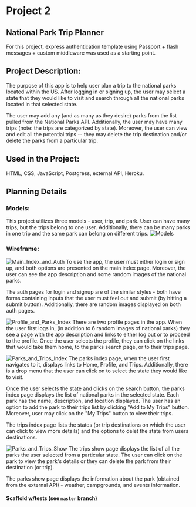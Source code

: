 # Project 2
## National Park Trip Planner

For this project, express authentication template using Passport + flash messages + custom middleware was used as a starting point.

## Project Description:

The purpose of this app is to help user plan a trip to the national parks located within the US.  After logging in or signing up, the user may select a state that they would like to visit and search through all the national parks located in that selected state.  

The user may add any (and as many as they desire) parks from the list pulled from the National Parks API.  Additionally, the user may have many trips (note: the trips are categorized by state).  Moreover, the user can view and edit all the potential trips -- they may delete the trip destination and/or delete the parks from a particular trip.

## Used in the Project:
HTML, CSS, JavaScript, Postgress, external API, Heroku.

## Planning Details
### Models:
This project utilizes three models - user, trip, and park. User can have many trips, but the trips belong to one user.  Additionally, there can be many parks in one trip and the same park can belong on different trips. 
![Models](public/img/models.jpg) 

### Wireframe:
![Main_Index_and_Auth](public/img/main_index_and_auth.jpg)
To use the app, the user must either login or sign up, and both options are presented on the main index page.  Moreover, the user can see the app description and some random images of the national parks.

The auth pages for login and signup are of the similar styles - both have forms containing inputs that the user must feel out and submit (by hitting a submit button).  Additionally, there are random images displayed on both auth pages.

![Profile_and_Parks_Index](public/img/profile_and_parks_index.jpg)
There are two profile pages in the app.  When the user first logs in, (in addition to 6 random images of national parks) they see a page with the app description and links to either log out or to proceed to the profile.  Once the user selects the profile, they can click on the links that would take them home, to the parks search page, or to their trips page. 

![Parks_and_Trips_Index](public/img/parks_and_trips_index.jpg)
The parks index page, when the user first navigates to it, displays links to Home, Profile, and Trips.  Additionally, there is a drop menu that the user can click on to select the state they would like to visit.

Once the user selects the state and clicks on the search button, the parks index page displays the list of national parks in the selected state.  Each park has the name, description, and location displayed.  The user has an option to add the park to their trips list by clicking "Add to My Trips" button.  Moreover, user may click on the "My Trips" button to view their trips.

The trips index page lists the states (or trip destinations on which the user can click to view more details) and the options to delet the state from users destinations.

![Parks_and_Trips_Show](public/img/parks_and_trips_show.jpg)
The trips show page displays the list of all the parks the user selected from a particular state.  The user can click on the park to view the park's details or they can delete the park from their destination (or trip).

The parks show page displays the information about the park (obtained from the external API) - weather, campgrounds, and events information.


#### Scaffold w/tests (see `master` branch)

